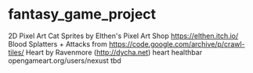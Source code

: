 # fantasy_game_project
2D Pixel Art Cat Sprites by Elthen's Pixel Art Shop https://elthen.itch.io/
Blood Splatters + Attacks from https://code.google.com/archive/p/crawl-tiles/
Heart by Ravenmore (http://dycha.net)
heart healthbar opengameart.org/users/nexust
tbd
